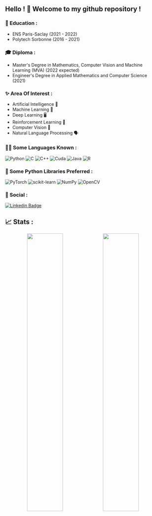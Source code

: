 ## Hello ! 👋 Welcome to my github repository !

### 🏫 Education :
- ENS Paris-Saclay (2021 - 2022)
- Polytech Sorbonne (2016 - 2021)

### 🎓 Diploma :
- Master's Degree in Mathematics, Computer Vision and Machine Learning (MVA) (2022 expected)
- Engineer's Degree in Applied Mathematics and Computer Science (2021)

### ✨ Area Of Interest :
- Artificial Intelligence 🧠
- Machine Learning 🤖
- Deep Learning 🖥️
- Reinforcement Learning 🎲
- Computer Vision 👀
- Natural Language Processing 🗣️

### 👨‍💻 Some Languages Known : 

![Python](https://img.shields.io/badge/Python-FFD43B?style=flat-square&logo=python&logoColor=306998)
![C](https://img.shields.io/badge/C-A8B9CC?style=flat-square&logo=c&logoColor=white)
![C++](https://img.shields.io/badge/C++-00599C?style=flat-square&logo=c%2B%2B&logoColor=white)
![Cuda](https://img.shields.io/badge/CUDA-76B900?style=flat-square&logo=nvidia&logoColor=white)
![Java](https://img.shields.io/badge/Java-007396?style=flat-square&logo=java&logoColor=white)
![R](https://img.shields.io/badge/R-276DC3?style=flat-square&logo=r&logoColor=white)

### 🐍 Some Python Libraries Preferred :

![PyTorch](https://img.shields.io/badge/PyTorch-e74a2b?style=flat-square&logo=PyTorch&logoColor=white)
![scikit-learn](https://img.shields.io/badge/Scikit--learn-f09437?style=flat-square&logo=Scikit-learn&logoColor=white)
![NumPy](https://img.shields.io/badge/Numpy-%23013243.svg?style=flat-square&logo=numpy&logoColor=white)
![OpenCV](https://img.shields.io/badge/OpenCV-00008B?style=flat-square&logo=opencv&logoColor=white)

### 📁 Social :

[![Linkedin Badge](https://img.shields.io/badge/-LinkedIn-blue?style=flat-square&logo=Linkedin&logoColor=white&link=https://www.linkedin.com/in/clement-apavou/)](https://www.linkedin.com/in/clement-apavou/)

## 📈 Stats :
<p align="center">
  <img width="48%" src="https://github-readme-stats.vercel.app/api?username=clementapa&count_private=true&show_icons=true&hide_border=true&theme=highcontrast" />
  <img width="48%" src="https://github-readme-streak-stats.herokuapp.com/?user=clementapa&hide_border=true&theme=highcontrast&count_private=true" />
</p>
